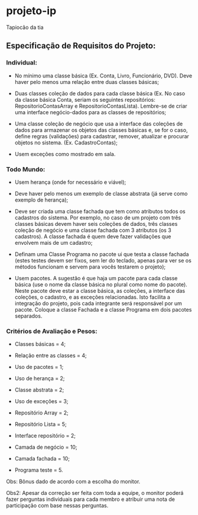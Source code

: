 # projeto-ip
Tapiocão da tia

## Especificação de Requisitos do Projeto:

### Individual:

- No mínimo uma classe básica  (Ex. Conta, Livro, Funcionário, DVD). Deve haver pelo menos uma relação entre duas classes básicas;

- Duas classes coleção de dados para cada classe básica (Ex. No caso da classe básica Conta, seriam os seguintes repositórios: RepositorioContasArray e RepositorioContasLista). Lembre-se de criar uma interface negócio-dados para as classes de repositórios;

- Uma classe coleção de negócio que usa a interface das coleções de dados para armazenar os objetos das classes básicas e, se for o caso, define regras (validações) para cadastrar, remover, atualizar e procurar objetos no sistema. (Ex. CadastroContas);

- Usem exceções como mostrado em sala.

### Todo Mundo:
- Usem herança (onde for necessário e viável);

- Deve haver pelo menos um exemplo de classe abstrata (já serve como exemplo de herança);

- Deve ser criada uma classe fachada que tem como atributos todos os cadastros do sistema. Por exemplo, no caso de um projeto com três classes básicas devem haver seis coleções de dados, três classes coleção de negócio e uma classe fachada com 3 atributos (os 3 cadastros). A classe fachada é quem deve fazer validações que envolvem mais de um cadastro;

- Definam uma Classe Programa no pacote ui que testa a classe fachada (estes testes devem ser fixos, sem ler do teclado, apenas para ver se os métodos funcionam e servem para vocês testarem o projeto);

- Usem pacotes. A sugestão é que haja um pacote para cada classe básica (use o nome da classe básica no plural como nome do pacote). Neste pacote deve estar a classe básica, as coleções, a interface das coleções, o cadastro, e as exceções relacionadas. Isto facilita a integração do projeto, pois cada integrante será responsável por um pacote. Coloque a classe Fachada e a classe Programa em dois pacotes separados.


### Critérios de Avaliação e Pesos:

- Classes básicas = 4;

- Relação entre as classes = 4;

- Uso de pacotes = 1;

- Uso de herança = 2;

- Classe abstrata = 2;

- Uso de exceções = 3;

- Repositório Array = 2;

- Repositório Lista = 5;

- Interface repositório = 2;

- Camada de negócio = 10;

- Camada fachada = 10;

- Programa teste = 5.

Obs: Bônus dado de acordo com a escolha do monitor.

Obs2: Apesar da correção ser feita com toda a equipe, o monitor poderá fazer perguntas individuais para cada membro e atribuir uma nota de participação com base nessas perguntas.

